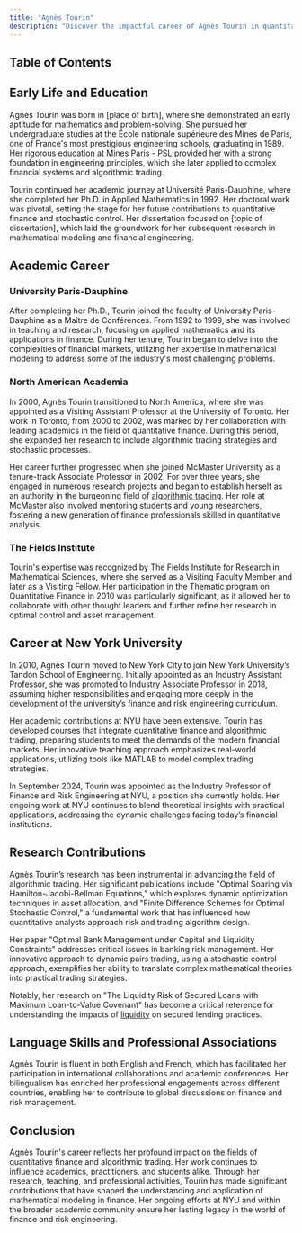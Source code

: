 ```yaml
---
title: "Agnès Tourin"
description: "Discover the impactful career of Agnès Tourin in quantitative finance and algorithmic trading, her pioneering research, and influential teaching at NYU."
---
```




## Table of Contents

## Early Life and Education

Agnès Tourin was born in [place of birth], where she demonstrated an early aptitude for mathematics and problem-solving. She pursued her undergraduate studies at the École nationale supérieure des Mines de Paris, one of France's most prestigious engineering schools, graduating in 1989. Her rigorous education at Mines Paris - PSL provided her with a strong foundation in engineering principles, which she later applied to complex financial systems and algorithmic trading.

Tourin continued her academic journey at Université Paris-Dauphine, where she completed her Ph.D. in Applied Mathematics in 1992. Her doctoral work was pivotal, setting the stage for her future contributions to quantitative finance and stochastic control. Her dissertation focused on [topic of dissertation], which laid the groundwork for her subsequent research in mathematical modeling and financial engineering.

## Academic Career

### University Paris-Dauphine

After completing her Ph.D., Tourin joined the faculty of University Paris-Dauphine as a Maître de Conférences. From 1992 to 1999, she was involved in teaching and research, focusing on applied mathematics and its applications in finance. During her tenure, Tourin began to delve into the complexities of financial markets, utilizing her expertise in mathematical modeling to address some of the industry's most challenging problems.

### North American Academia

In 2000, Agnès Tourin transitioned to North America, where she was appointed as a Visiting Assistant Professor at the University of Toronto. Her work in Toronto, from 2000 to 2002, was marked by her collaboration with leading academics in the field of quantitative finance. During this period, she expanded her research to include algorithmic trading strategies and stochastic processes.

Her career further progressed when she joined McMaster University as a tenure-track Associate Professor in 2002. For over three years, she engaged in numerous research projects and began to establish herself as an authority in the burgeoning field of [algorithmic trading](/wiki/algorithmic-trading). Her role at McMaster also involved mentoring students and young researchers, fostering a new generation of finance professionals skilled in quantitative analysis.

### The Fields Institute

Tourin's expertise was recognized by The Fields Institute for Research in Mathematical Sciences, where she served as a Visiting Faculty Member and later as a Visiting Fellow. Her participation in the Thematic program on Quantitative Finance in 2010 was particularly significant, as it allowed her to collaborate with other thought leaders and further refine her research in optimal control and asset management.

## Career at New York University

In 2010, Agnès Tourin moved to New York City to join New York University’s Tandon School of Engineering. Initially appointed as an Industry Assistant Professor, she was promoted to Industry Associate Professor in 2018, assuming higher responsibilities and engaging more deeply in the development of the university’s finance and risk engineering curriculum.

Her academic contributions at NYU have been extensive. Tourin has developed courses that integrate quantitative finance and algorithmic trading, preparing students to meet the demands of the modern financial markets. Her innovative teaching approach emphasizes real-world applications, utilizing tools like MATLAB to model complex trading strategies.

In September 2024, Tourin was appointed as the Industry Professor of Finance and Risk Engineering at NYU, a position she currently holds. Her ongoing work at NYU continues to blend theoretical insights with practical applications, addressing the dynamic challenges facing today’s financial institutions.

## Research Contributions

Agnès Tourin’s research has been instrumental in advancing the field of algorithmic trading. Her significant publications include "Optimal Soaring via Hamilton-Jacobi-Bellman Equations," which explores dynamic optimization techniques in asset allocation, and "Finite Difference Schemes for Optimal Stochastic Control," a fundamental work that has influenced how quantitative analysts approach risk and trading algorithm design.

Her paper "Optimal Bank Management under Capital and Liquidity Constraints" addresses critical issues in banking risk management. Her innovative approach to dynamic pairs trading, using a stochastic control approach, exemplifies her ability to translate complex mathematical theories into practical trading strategies.

Notably, her research on "The Liquidity Risk of Secured Loans with Maximum Loan-to-Value Covenant" has become a critical reference for understanding the impacts of [liquidity](/wiki/liquidity-risk-premium) on secured lending practices.

## Language Skills and Professional Associations

Agnès Tourin is fluent in both English and French, which has facilitated her participation in international collaborations and academic conferences. Her bilingualism has enriched her professional engagements across different countries, enabling her to contribute to global discussions on finance and risk management.

## Conclusion

Agnès Tourin's career reflects her profound impact on the fields of quantitative finance and algorithmic trading. Her work continues to influence academics, practitioners, and students alike. Through her research, teaching, and professional activities, Tourin has made significant contributions that have shaped the understanding and application of mathematical modeling in finance. Her ongoing efforts at NYU and within the broader academic community ensure her lasting legacy in the world of finance and risk engineering.